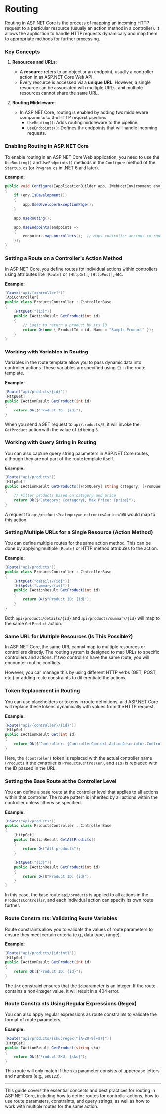 # Routing

Routing in ASP.NET Core is the process of mapping an incoming HTTP request to a particular resource (usually an action method in a controller). It allows the application to handle HTTP requests dynamically and map them to appropriate methods for further processing.

### Key Concepts

1. **Resources and URLs**:

   - A **resource** refers to an object or an endpoint, usually a controller action in an ASP.NET Core Web API.
   - Every resource is accessed via a **unique URL**. However, a single resource can be associated with multiple URLs, and multiple resources cannot share the same URL.

2. **Routing Middleware**:
   - In ASP.NET Core, routing is enabled by adding two middleware components to the HTTP request pipeline:
     - `UseRouting()`: Adds routing middleware to the pipeline.
     - `UseEndpoints()`: Defines the endpoints that will handle incoming requests.

### Enabling Routing in ASP.NET Core

To enable routing in an ASP.NET Core Web application, you need to use the `UseRouting()` and `UseEndpoints()` methods in the `Configure` method of the `Startup.cs` (or `Program.cs` in .NET 6 and later).

**Example:**

```csharp
public void Configure(IApplicationBuilder app, IWebHostEnvironment env)
{
    if (env.IsDevelopment())
    {
        app.UseDeveloperExceptionPage();
    }

    app.UseRouting();

    app.UseEndpoints(endpoints =>
    {
        endpoints.MapControllers();  // Maps controller actions to routes
    });
}
```

### Setting a Route on a Controller's Action Method

In ASP.NET Core, you define routes for individual actions within controllers using attributes like `[Route]` or `[HttpGet]`, `[HttpPost]`, etc.

**Example:**

```csharp
[Route("api/[controller]")]
[ApiController]
public class ProductsController : ControllerBase
{
    [HttpGet("{id}")]
    public IActionResult GetProduct(int id)
    {
        // Logic to return a product by its ID
        return Ok(new { ProductId = id, Name = "Sample Product" });
    }
}
```

### Working with Variables in Routing

Variables in the route template allow you to pass dynamic data into controller actions. These variables are specified using `{}` in the route template.

**Example:**

```csharp
[Route("api/products/{id}")]
[HttpGet]
public IActionResult GetProduct(int id)
{
    return Ok($"Product ID: {id}");
}
```

When you send a GET request to `api/products/5`, it will invoke the `GetProduct` action with the value of `id` being `5`.

### Working with Query String in Routing

You can also capture query string parameters in ASP.NET Core routes, although they are not part of the route template itself.

**Example:**

```csharp
[Route("api/products")]
[HttpGet]
public IActionResult GetProducts([FromQuery] string category, [FromQuery] decimal? price)
{
    // Filter products based on category and price
    return Ok($"Category: {category}, Max Price: {price}");
}
```

A request to `api/products?category=electronics&price=100` would map to this action.

### Setting Multiple URLs for a Single Resource (Action Method)

You can define multiple routes for the same action method. This can be done by applying multiple `[Route]` or HTTP method attributes to the action.

**Example:**

```csharp
[Route("api/products")]
public class ProductsController : ControllerBase
{
    [HttpGet("details/{id}")]
    [HttpGet("summary/{id}")]
    public IActionResult GetProduct(int id)
    {
        return Ok($"Product ID: {id}");
    }
}
```

Both `api/products/details/{id}` and `api/products/summary/{id}` will map to the same `GetProduct` action.

### Same URL for Multiple Resources (Is This Possible?)

In ASP.NET Core, the same URL cannot map to multiple resources or controllers directly. The routing system is designed to map URLs to specific controllers and actions. If two controllers have the same route, you will encounter routing conflicts.

However, you can manage this by using different HTTP verbs (GET, POST, etc.) or adding route constraints to differentiate the actions.

### Token Replacement in Routing

You can use placeholders or tokens in route definitions, and ASP.NET Core will replace these tokens dynamically with values from the HTTP request.

**Example:**

```csharp
[Route("api/{controller}/{id}")]
[HttpGet]
public IActionResult Get(int id)
{
    return Ok($"Controller: {ControllerContext.ActionDescriptor.ControllerName}, ID: {id}");
}
```

Here, the `{controller}` token is replaced with the actual controller name (`Products` if the controller is `ProductsController`), and `{id}` is replaced with the ID passed in the URL.

### Setting the Base Route at the Controller Level

You can define a base route at the controller level that applies to all actions within that controller. The route pattern is inherited by all actions within the controller unless otherwise specified.

**Example:**

```csharp
[Route("api/products")]
public class ProductsController : ControllerBase
{
    [HttpGet]
    public IActionResult GetAllProducts()
    {
        return Ok("All products");
    }

    [HttpGet("{id}")]
    public IActionResult GetProduct(int id)
    {
        return Ok($"Product ID: {id}");
    }
}
```

In this case, the base route `api/products` is applied to all actions in the `ProductsController`, and each individual action can specify its own route further.

### Route Constraints: Validating Route Variables

Route constraints allow you to validate the values of route parameters to ensure they meet certain criteria (e.g., data type, range).

**Example:**

```csharp
[Route("api/products/{id:int}")]
[HttpGet]
public IActionResult GetProduct(int id)
{
    return Ok($"Product ID: {id}");
}
```

The `int` constraint ensures that the `id` parameter is an integer. If the route contains a non-integer value, it will result in a 404 error.

### Route Constraints Using Regular Expressions (Regex)

You can also apply regular expressions as route constraints to validate the format of route parameters.

**Example:**

```csharp
[Route("api/products/{sku:regex(^[A-Z0-9]+$)}")]
[HttpGet]
public IActionResult GetProduct(string sku)
{
    return Ok($"Product SKU: {sku}");
}
```

This route will only match if the `sku` parameter consists of uppercase letters and numbers (e.g., `SKU123`).

---

This guide covers the essential concepts and best practices for routing in ASP.NET Core, including how to define routes for controller actions, how to use route parameters, constraints, and query strings, as well as how to work with multiple routes for the same action.
